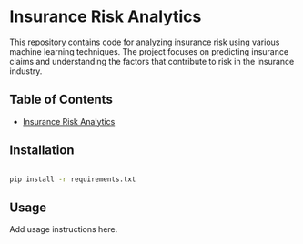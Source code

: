 # Insurance Risk Analytics
This repository contains code for analyzing insurance risk using various machine learning techniques. The project focuses on predicting insurance claims and understanding the factors that contribute to risk in the insurance industry.

## Table of Contents
- [Insurance Risk Analytics](#insurance-risk-analytics)




## Installation




```bash

pip install -r requirements.txt

```



## Usage



Add usage instructions here.

